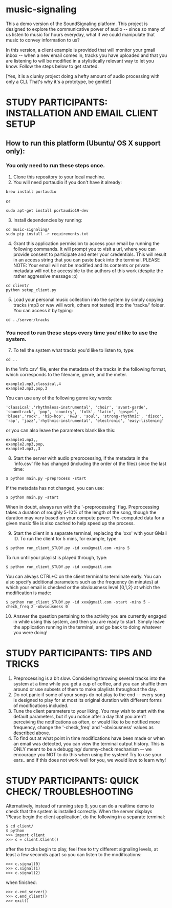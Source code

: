 # music-signaling
This a demo version of the SoundSignaling platform.  This project is designed to explore the communicative power of audio -- since so many of us listen to music for hours everyday, what if we could manipulate that music to convey information to us?

In this version, a client example is provided that will monitor your gmail inbox -- when a new email comes in, tracks you have uploaded and that you are listening to will be modified in a stylistically relevant way to let you know.  Follow the steps below to get started.

[Yes, it is a clunky project doing a hefty amount of audio processing with only a CLI.  That's why it's a prototype, be gentle!]

# STUDY PARTICIPANTS: INSTALLATION AND EMAIL CLIENT SETUP

## How to run this platform (Ubuntu/ OS X support only):
### You only need to run these steps once.
1. Clone this repository to your local machine.
2. You will need portaudio if you don't have it already:
```	
brew install portaudio	
```
or 

```
sudo apt-get install portaudio19-dev
```
    
3. Install dependencies by running: 

```
cd music-signaling/
sudo pip install -r requirements.txt
```
	
4. Grant this application permission to access your email by running the following commands.  It will prompt you to visit a url, where you can provide consent to participate and enter your credentials.  This will result in an access string that you can paste back into the terminal. PLEASE NOTE: Your email will not be modified and its contents or private metadata will not be accessible to the authors of this work (despite the rather aggressive message :p)

```
cd client/
python setup_client.py
```
	
5. Load your personal music collection into the system by simply copying tracks (mp3 or wav will work, others not tested) into the 'tracks/' folder. You can access it by typing:

```
cd ../server/tracks
```

### You need to run these steps every time you'd like to use the system.

7. To tell the system what tracks you'd like to listen to, type:

```
cd ..
```

In the 'info.csv' file, enter the metadata of the tracks in the following format, which corresponds to the filename, genre, and the meter. 

```
example1.mp3,classical,4
example2.mp3,pop,3
```
You can use any of the following genre key words:

```
'classical','rhythmless-instrumental', 'choir', 'avant-garde', 'soundtrack', 'pop', 'country', 'folk', 'latin', 'gospel', 
'blues','rock', 'hip-hop', 'R&B', 'soul', 'strong-rhythmic', 'disco', 'rap', 'jazz','rhythmic-instrumental', 'electronic', 'easy-listening'
```
or you can also leave the parameters blank like this:

```
example1.mp3,,
example2.mp3,pop,
example3.mp3,,3
```

8. Start the server with audio preprocessing, if the metadata in the 'info.csv' file has changed (including the order of the files) since the last time: 

```
$ python main.py -preprocess -start
```
	
If the metadata has not changed, you can use:

```
$ python main.py -start
```
	
When in doubt, always run with the '-preprocessing' flag. Preprocessing takes a duration of roughly 5-10% of the length of the song, though the duration may vary based on your compute power.  Pre-computed data for a given music file is also cached to help speed up the process.
	
9. Start the client in a separate terminal, replacing the 'xxx' with your GMail ID.  To run the client for 5 mins, for example, type:

```
$ python run_client_STUDY.py -id xxx@gmail.com -mins 5
```
	
To run until your playlist is played through, type:

```
$ python run_client_STUDY.py -id xxx@gmail.com 
```
	
You can always CTRL+C on the client terminal to terminate early.  You can also specify additional parameters such as the frequency (in minutes) at which your email is checked or the obviousness level {0,1,2} at which the modification is made:

```
$ python run_client_STUDY.py -id xxx@gmail.com -start -mins 5 -check_freq 2 -obviousness 0
```
10. Answer the question pertaining to the activity you are currently engaged in while using this system, and then you are ready to start.  Simply leave the application running in the terminal, and go back to doing whatever you were doing!


# STUDY PARTICIPANTS: TIPS AND TRICKS

1. Preprocessing is a bit slow.  Considering throwing several tracks into the system at a time while you get a cup of coffee, and you can shuffle them around or use subsets of them to make playlists throughout the day.
2. Do not panic if some of your songs do not play to the end -- every song is designed to play for at most its original duration with different forms of modifications included.
3. Tune the client parameters to your liking.  You may wish to start with the default parameters, but if you notice after a day that you aren't perceiving the notifications as often, or would like to be notified more frequency, change the '-check_freq' and '-obviousness' values as described above.
4. To find out at what point in time modifications have been made or when an email was detected, you can view the terminal output history.  This is ONLY meant to be a debugging/ dummy-check mechanism -- we encourage you NOT to do this when using the system! Try to use your ears.. and if this does not work well for you, we would love to learn why!


# STUDY PARTICIPANTS: QUICK CHECK/ TROUBLESHOOTING

Alternatively, instead of running step 9, you can do a realtime demo to check that the system is installed correctly. When the server displays 'Please begin the client application', do the following in a separate terminal:

```
$ cd client/
$ python
>>> import client
>>> c = client.Client()
```
after the tracks begin to play, feel free to try different signaling levels, at least a few seconds apart so you can listen to the modifications:

```
>>> c.signal(0)
>>> c.signal(1)
>>> c.signal(2)
```
when finished:
```
>>> c.end_server()
>>> c.end_client()
>>> exit()
```






